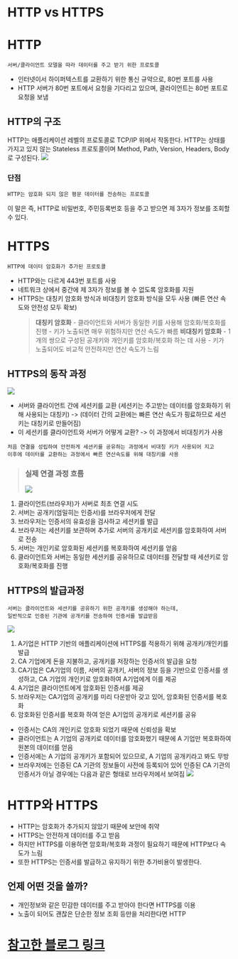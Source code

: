 # HTTP vs HTTPS

# HTTP

```
서버/클라이언트 모델을 따라 데이터를 주고 받기 위한 프로토콜
```

- 인터넷이서 하이퍼텍스트를 교환하기 위한 통신 규약으로, 80번 포트를 사용
- HTTP 서버가 80번 포트에서 요청을 기다리고 있으며, 클라이언트는 80번 포트로 요청을 보냄

## HTTP의 구조

HTTP는 애플리케이션 레벨의 프로토콜로 TCP/IP 위에서 작동한다.
HTTP는 상태를 가지고 있지 않는 Stateless 프로토콜이며 Method, Path, Version, Headers, Body로 구성된다.
![](https://velog.velcdn.com/images/blooper20/post/9e01b946-52d8-4cd8-a0ab-8004564ac5a1/image.png)

### 단점

```
HTTP는 암호화 되지 않은 평문 데이터를 전송하는 프로토콜
```

이 말은 즉, HTTP로 비밀번호, 주민등록번호 등을 주고 받으면 제 3자가 정보를 조회할 수 있다.

# HTTPS

```
HTTP에 데이터 암호화가 추가된 프로토콜
```

- HTTP와는 다르게 443번 포트를 사용
- 네트워크 상에서 중간에 제 3자가 정보를 볼 수 없도록 암호화를 지원
- HTTPS는 대칭키 암호화 방식과 비대칭키 암호화 방식을 모두 사용
  (빠른 연산 속도와 안전성 모두 확보)
  > **대칭키 암호화**
      - 클라이언트와 서버가 동일한 키를 사용해 암호화/복호화를 진행
      - 키가 노출되면 매우 위험하지만 연산 속도가 빠름
  > **비대칭키 암호화**
      - 1개의 쌍으로 구성된 공개키와 개인키를 암호화/복호화 하는 데 사용
      - 키가 노출되어도 비교적 안전하지만 연산 속도가 느림

## HTTPS의 동작 과정

![](https://velog.velcdn.com/images/blooper20/post/e0c9a91d-46bc-48aa-8c87-c7fda47275c6/image.png)

- 서버와 클라이언트 간에 세션키를 교환
  (세션키는 주고받는 데이터를 암호화하기 위해 사용되는 대칭키)
  -> (데이터 간의 교환에는 빠른 연산 속도가 핑료하므로 세션키는 대칭키로 만들어짐)
- 이 세션키를 클라이언트와 서버가 어떻게 교환?
  -> 이 과정에서 비대칭키가 사용

```
처음 연결을 성립하여 안전하게 세션키를 공유하는 과정에서 비대칭 키가 사용되어 지고
이후에 데이터를 교환하는 과정에서 빠른 연산속도를 위해 대칭키를 사용
```

> ### 실제 연결 과정 흐름
>
> ![](https://velog.velcdn.com/images/blooper20/post/daaff071-36f6-4519-9374-a72661c574a1/image.png)

1. 클라이언트(브라우저)가 서버로 최초 연결 시도
2. 서버는 공개키(엄밀히는 인증서)를 브라우저에게 전달
3. 브라우저는 인증서의 유효성을 검사하고 세션키를 발급
4. 브라우저는 세션키를 보관하며 추가로 서버의 공개키로 세션키를 암호화하여 서버로 전송
5. 서버는 개인키로 암호화된 세션키를 복호화하여 세션키를 얻음
6. 클라이언트와 서버는 동일한 세션키를 공유하므로 데이터를 전달할 때 세션키로 암호화/복호화를 진행

## HTTPS의 발급과정

```
서버는 클라이언트와 세션키를 공유하기 위한 공개키를 생성해야 하는데,
일반적으로 인증된 기관에 공개키를 전송하여 인증서를 발급받음
```

![](https://velog.velcdn.com/images/blooper20/post/bc9300dd-2dbc-4735-a192-e9593e7cb6af/image.png)

1. A기업은 HTTP 기반의 애플리케이션에 HTTPS를 적용하기 위해 공개키/개인키를 발급
2. CA 기업에게 돈을 지불하고, 공개키를 저장하는 인증서의 발급을 요청
3. CA기업은 CA기업의 이름, 서버의 공개키, 서버의 정보 등을 기반으로 인증서를 생성하고, CA 기업의 개인키로 암호화하여 A기업에게 이를 제공
4. A기업은 클라이언트에게 암호화된 인증서를 제공
5. 브라우저는 CA기업의 공개키를 미리 다운받아 갖고 있어, 암호화된 인증서를 복호화
6. 암호화된 인증서를 복호화 하여 얻은 A기업의 공개키로 세션키를 공유

- 인증서는 CA의 개인키로 암호화 되었기 때문에 신뢰성을 확보
- 클라이언트는 A 기업의 공개키로 데이터를 암호화했기 때문에 A 기업만 복호화하여 원본의 데이터를 얻음
- 인증서에는 A 기업의 공개키가 포함되어 있으므로, A 기업의 공개키라고 봐도 무방
- 브라우저에는 인증된 CA 기관의 정보들이 사전에 등록되어 있어 인증된 CA 기관의 인증서가 아닐 경우에는 다음과 같은 형태로 브라우저에서 보여짐
  ![](https://velog.velcdn.com/images/blooper20/post/71b293f4-ce26-4eec-931a-d742c202a318/image.png)

# HTTP와 HTTPS

- HTTP는 암호화가 추가되지 않았기 때문에 보안에 취약
- HTTPS는 안전하게 데이터를 주고 받음
- 하지만 HTTPS를 이용하면 암호화/복호화 과정이 필요하기 때문에 HTTP보다 속도가 느림
- 또한 HTTPS는 인증서를 발급하고 유지하기 위한 추가비용이 발생한다.

## 언제 어떤 것을 쓸까?

- 개인정보와 같은 민감한 데이터를 주고 받아야 한다면 HTTPS를 이용
- 노출이 되어도 괜찮은 단순한 정보 조회 등만을 처리한다면 HTTP

# [참고한 블로그 링크](https://mangkyu.tistory.com/98)
